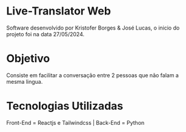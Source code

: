 # Live-Translator Web

Software desenvolvido por Kristofer Borges & José Lucas, o inicio do projeto foi na data 27/05/2024.

# Objetivo

Consiste em facilitar a conversação entre 2 pessoas que não falam a mesma lingua.

# Tecnologias Utilizadas

Front-End = Reactjs e Tailwindcss |
Back-End = Python
